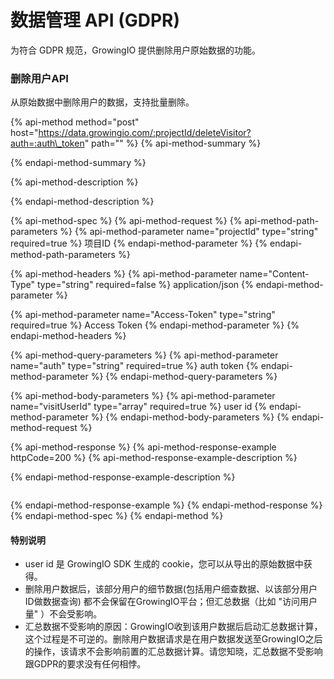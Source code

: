 # 数据管理 API \(GDPR\)

为符合 GDPR 规范，GrowingIO 提供删除用户原始数据的功能。

### 删除用户API

从原始数据中删除用户的数据，支持批量删除。

{% api-method method="post" host="https://data.growingio.com/:projectId/deleteVisitor?auth=:auth\_token" path="" %}
{% api-method-summary %}

{% endapi-method-summary %}

{% api-method-description %}

{% endapi-method-description %}

{% api-method-spec %}
{% api-method-request %}
{% api-method-path-parameters %}
{% api-method-parameter name="projectId" type="string" required=true %}
 项目ID
{% endapi-method-parameter %}
{% endapi-method-path-parameters %}

{% api-method-headers %}
{% api-method-parameter name="Content-Type" type="string" required=false %}
application/json
{% endapi-method-parameter %}

{% api-method-parameter name="Access-Token" type="string" required=true %}
Access Token
{% endapi-method-parameter %}
{% endapi-method-headers %}

{% api-method-query-parameters %}
{% api-method-parameter name="auth" type="string" required=true %}
auth token
{% endapi-method-parameter %}
{% endapi-method-query-parameters %}

{% api-method-body-parameters %}
{% api-method-parameter name="visitUserId" type="array" required=true %}
user id
{% endapi-method-parameter %}
{% endapi-method-body-parameters %}
{% endapi-method-request %}

{% api-method-response %}
{% api-method-response-example httpCode=200 %}
{% api-method-response-example-description %}

{% endapi-method-response-example-description %}

```

```
{% endapi-method-response-example %}
{% endapi-method-response %}
{% endapi-method-spec %}
{% endapi-method %}

#### 特别说明

* user id 是 GrowingIO SDK 生成的 cookie，您可以从导出的原始数据中获得。
* 删除用户数据后，该部分用户的细节数据\(包括用户细查数据、以该部分用户ID做数据查询\) 都不会保留在GrowingIO平台；但汇总数据（比如 "访问用户量" ）不会受影响。
* 汇总数据不受影响的原因：GrowingIO收到该用户数据后启动汇总数据计算，这个过程是不可逆的。删除用户数据请求是在用户数据发送至GrowingIO之后的操作，该请求不会影响前置的汇总数据计算。请您知晓，汇总数据不受影响跟GDPR的要求没有任何相悖。



